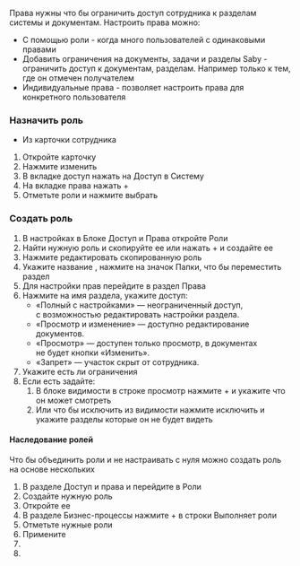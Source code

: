 Права нужны что бы ограничить доступ сотрудника к разделам системы и документам. 
Настроить права можно:
- С помощью роли - когда много пользователей с одинаковыми правами
- Добавить ограничения на документы, задачи и разделы Saby - ограничить доступ к документам, разделам. Например только к тем, где он отмечен получателем
- Индивидуальные права - позволяет настроить права для конкретного пользователя

### Назначить роль
- Из карточки сотрудника
1. Откройте карточку
2. Нажмите изменить
3. В вкладке доступ нажать на Доступ в Систему
4. На вкладке права нажать +
5. Отметьте роли и нажмите выбрать

### Создать роль
1. В настройках в Блоке Доступ и Права откройте Роли
2. Найти нужную роль и скопируйте ее или нажать + и создайте ее
3. Нажмите редактировать скопированную роль
4. Укажите название , нажмите на значок Папки, что бы переместить раздел
5. Для настройки прав перейдите в раздел Права
6. Нажмите на имя раздела, укажите доступ:
	- «Полный с настройками» — неограниченный доступ, с возможностью редактировать настройки раздела.
	- «Просмотр и изменение» — доступно редактирование документов.
	- «Просмотр» — доступен только просмотр, в документах не будет кнопки «Изменить».
	- «Запрет» — участок скрыт от сотрудника.
7. Укажите есть ли ограничения
8. Если есть задайте:
	1. В блоке видимости в строке просмотр нажмите + и укажите что он может смотреть
	2. Или что бы исключить из видимости нажмите исключить и укажите разделы которые он не будет видеть

#### Наследование ролей
Что бы объединить роли и не настраивать с нуля можно создать роль на основе нескольких
1. В разделе Доступ и права и перейдите в Роли
2. Создайте нужную роль
3. Откройте ее
4. В разделе Бизнес-процессы нажмите + в строки Выполняет роли
5. Отметьте нужные роли
6. Примените
7. 
8. 